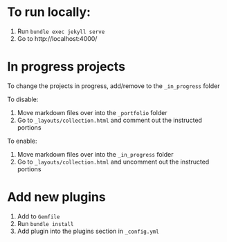 # To run locally:
1. Run `bundle exec jekyll serve`
2. Go to http://localhost:4000/


# In progress projects
To change the projects in progress, add/remove to the `_in_progress` folder

To disable:
1. Move markdown files over into the `_portfolio` folder
2. Go to `_layouts/collection.html` and comment out the instructed portions

To enable:
1. Move markdown files over into the `_in_progress` folder
2. Go to `_layouts/collection.html` and uncomment out the instructed portions


# Add new plugins
1. Add to `Gemfile`
2. Run `bundle install`
3. Add plugin into the plugins section in `_config.yml`